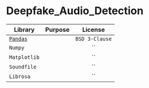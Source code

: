 # Deepfake_Audio_Detection


| Library | Purpose | License | 
|---|---|:---:|
| [`Pandas`](https://github.com/pandas-dev/pandas) |  | `BSD 3-Clause` |
| `Numpy` |  | `` |
| `Matplotlib` |  | `` |
| `Soundfile` |  | `` |
| `Librosa` |  | ``|
